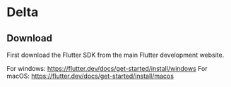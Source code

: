 # Delta 
## Download
First download the Flutter SDK from the main Flutter development website.

For windows: https://flutter.dev/docs/get-started/install/windows
For macOS: https://flutter.dev/docs/get-started/install/macos

